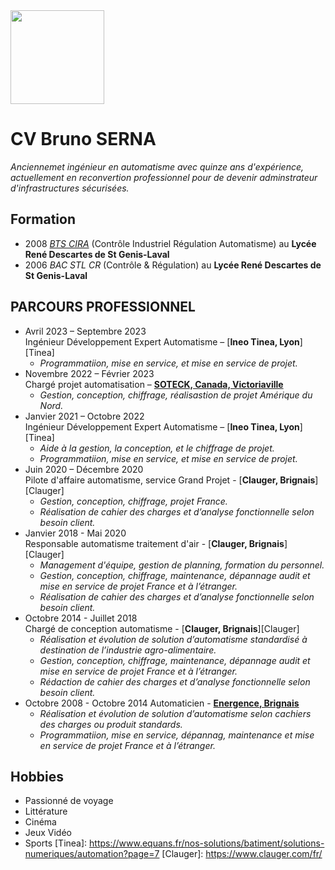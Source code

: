 <img src="https://i.ibb.co/Nnvh6bQ/1.png" width="150" height="150">

# CV Bruno SERNA

_Anciennemet ingénieur en automatisme avec quinze ans d'expérience, actuellement en reconvertion professionnel pour de devenir adminstrateur d'infrastructures sécurisées._

## Formation
- 2008
[*BTS CIRA*](https://www.onisep.fr/ressources/univers-formation/formations/post-bac/bts-controle-industriel-et-regulation-automatique) (Contrôle Industriel Régulation Automatisme) au **Lycée René Descartes de St Genis-Laval**
- 2006
*BAC STL CR* (Contrôle & Régulation) au **Lycée René Descartes de St Genis-Laval**

## PARCOURS PROFESSIONNEL

- Avril 2023 – Septembre 2023  
 Ingénieur Développement Expert Automatisme – [**Ineo Tinea, Lyon**][Tinea]
  - _Programmatiion, mise en service, et mise en service de projet._
- Novembre 2022 – Février 2023  
Chargé projet automatisation – [**SOTECK, Canada, Victoriaville**](https://www.soteck.com/fr)
  - _Gestion, conception, chiffrage, réalisastion de projet Amérique du Nord._
- Janvier 2021 – Octobre 2022  
Ingénieur Développement Expert Automatisme – [**Ineo Tinea, Lyon**][Tinea]
  - _Aide à la gestion, la conception, et le chiffrage de projet._
  - _Programmatiion, mise en service, et mise en service de projet._
- Juin 2020 – Décembre 2020  
Pilote d'affaire automatisme, service Grand Projet - [**Clauger, Brignais**][Clauger]
  - _Gestion, conception, chiffrage, projet France._
  - _Réalisation de cahier des charges et d’analyse fonctionnelle selon besoin client._ 
- Janvier 2018 - Mai 2020  
Responsable automatisme traitement d'air - [**Clauger, Brignais**][Clauger]
  - _Management d'équipe, gestion de planning, formation du personnel._
  - _Gestion, conception, chiffrage, maintenance, dépannage audit et mise en service de projet France et à l’étranger._
  - _Réalisation de cahier des charges et d’analyse fonctionnelle selon besoin client._ 
- Octobre 2014 - Juillet 2018  
Chargé de conception automatisme - [**Clauger, Brignais**][Clauger]
  - _Réalisation et évolution de solution d’automatisme standardisé à destination de l’industrie agro-alimentaire._
  - _Gestion, conception, chiffrage, maintenance, dépannage audit et mise en service de projet France et à l’étranger._
  - _Rédaction de cahier des charges et d’analyse fonctionnelle selon besoin client._
- Octobre 2008 - Octobre 2014 
Automaticien - [**Energence, Brignais**](https://energence.eu/)
  - _Réalisation et évolution de solution d’automatisme selon cachiers des charges ou produit standards._
  - _Programmatiion, mise en service, dépannag, maintenance et mise en service de projet France et à l’étranger._

## Hobbies
- Passionné de voyage
- Littérature
- Cinéma
- Jeux Vidéo
- Sports
[Tinea]: https://www.equans.fr/nos-solutions/batiment/solutions-numeriques/automation?page=7
[Clauger]: https://www.clauger.com/fr/
